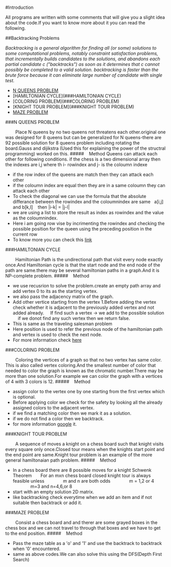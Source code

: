 
#Introduction

All programs are written with some comments that will give you a slight idea about the code.If you want to know more about it you can read the following.

##Backtracking Problems

*Backtracking is a general algorithm for finding all (or some) solutions to some computational problems, notably constraint satisfaction problems, that incrementally builds candidates to the solutions, and abandons each partial candidate c ("backtracks") as soon as it determines that c cannot possibly be completed to a valid solution.
backtracking is faster than the brute force because it can eliminate large number of candidate with single test.*

* [N QUEENS PROBLEM](###N-QUEENS-PROBLEM)
* [HAMILTONIAN CYCLE](###HAMILTONIAN CYCLE)
* [COLORING PROBLEM](###COLORING PROBLEM)
* [KNIGHT TOUR PROBLEM](###KNIGHT TOUR PROBLEM)
* [MAZE PROBLEM](https://github.com/VishnuArukat/pythoncodepool/blob/master/python-algo/README.md#maze-problem)




###N QUEENS PROBLEM

&nbsp;&nbsp;&nbsp;&nbsp;&nbsp;&nbsp;&nbsp;&nbsp;Place N queens by no two queens not threatens each other.original one was designed for 8 queens but can be generalized for N queens-there are 92 possible solution for 8 queens problem including rotating the board.Gauss and dijikstra (Used this for explaining the power of the structral programming) worked on this.
#####&nbsp;&nbsp;&nbsp;&nbsp;Method
Queens can attack each other for following conditions.
if the chess is a two dimensional array then the indexes are i,j where th i- rowindex and j- is the coloumn indexe
* if the row index of the queens are match then they can attack each other
*	if the coloumn index are equal then they are in a same coloumn they can attack each other
* To check the diagonal we can use the formula that the absolute differance between the rowindex and the coloumnindex are same
&nbsp;&nbsp;a[i,j] and b[k,l]
&nbsp;&nbsp;	then |i-k| = |j-l|
* we are using a list to store the result as index as rowindex and the value as the coloumnindex.
* Here i am going row vise by incrimenting the rowindex and checking the possible position for the queen using the preceding position in the current row
* To know more you can check this [link](https://developers.google.com/optimization/puzzles/queens#propagation-and-backtracking) 

###HAMILTONIAN CYCLE

&nbsp;&nbsp;&nbsp;&nbsp;&nbsp;&nbsp;&nbsp;&nbsp;Hamiltonian Path is the undirectional path that visit every node exactly once.And Hamiltonian cycle is that the start node and the end node of the path are same.there may be several hamiltonian paths in a graph.And it is NP-complete problem.
#####&nbsp;&nbsp;&nbsp;&nbsp;Method
* we use recusrion to solve the problem.create an empty path array and add vertex 0 to its as the starting vertex.
* we also pass the adjacency matrix of the graph.
* Add other vertice starting from the vertex 1.Before adding the vertex check whether it is  adjacent to the previously added vertex and not added already.
&nbsp;&nbsp;&nbsp;&nbsp;If find such a  vertex -> we add to the possible solution 
&nbsp;&nbsp;&nbsp;&nbsp;if we donot find any such vertex then we return false.
* This is same as the traveling salesman problem
* Here position is used to refer the  previous node of the hamiltonian path and vertex is used to check the next node.
* For more information check [here](http://www.geeksforgeeks.org/backtracking-set-7-hamiltonian-cycle/)

###COLORING PROBLEM

&nbsp;&nbsp;&nbsp;&nbsp;&nbsp;&nbsp;&nbsp;&nbsp;Coloring the vertices of a graph so that no two vertex has same color. This is also called vertex coloring.And the smallest number of color that needed to color the graph is known as the chromatic number.There may be more than one solution.For example we can color the graph with a vertices of 4 with 3 colors is 12.
#####&nbsp;&nbsp;&nbsp;&nbsp;Method
* assign color to the vertex one by one  starting from the first vertex which is optional.
* Before applying color we check for the safety by looking all the already assigned colors to the adjacent vertex.
* if we find a matching color then we mark it as a solution.
* if we do not find a color then we backtrack.
* for more information [google](https://www.google.co.in) it.

###KNIGHT TOUR PROBLEM

&nbsp;&nbsp;&nbsp;&nbsp;&nbsp;&nbsp;&nbsp;&nbsp;A sequence of moves a knight on a chess board such that knight visits every square only once.Closed tour means when the knights start point and the end point are same.Knight tour problem is an example of the more general hamiltonaian path problem.
#####&nbsp;&nbsp;&nbsp;&nbsp;Method
* In a chess board there are 8 possible moves for a knight
 Schwenk Theorem
&nbsp;&nbsp;&nbsp;&nbsp;&nbsp;&nbsp;For an mxn chess board closed knight tour is always feasible unless
&nbsp;&nbsp;&nbsp;&nbsp;&nbsp;&nbsp;&nbsp;&nbsp;&nbsp;&nbsp;&nbsp;&nbsp;&nbsp;&nbsp;m and n are both odds
&nbsp;&nbsp;&nbsp;&nbsp;&nbsp;&nbsp;&nbsp;&nbsp;&nbsp;&nbsp;&nbsp;&nbsp;&nbsp;&nbsp;m = 1,2 or 4
&nbsp;&nbsp;&nbsp;&nbsp;&nbsp;&nbsp;&nbsp;&nbsp;&nbsp;&nbsp;&nbsp;&nbsp;&nbsp;&nbsp;m=3 and n=4,6,or 8
* start with an empty solution 2D matrix.
* like backtracking check everytime when we add an item and if not suitable then backtrack or add it.

###MAZE PROBLEM

&nbsp;&nbsp;&nbsp;&nbsp;&nbsp;&nbsp;&nbsp;&nbsp;Consist a chess board and and therer are some grayed boxes in the chess box and we can not travel to through that boxes and we have to get to the end position.
#####&nbsp;&nbsp;&nbsp;&nbsp;Method
* Pass the maze table as a 'o' and '1' and use the backtrack to backtrack when '0' encountered.
* same as above codes.We can also solve this using the DFS(Depth First Search)
